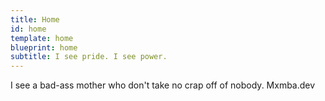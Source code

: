 ```yaml
---
title: Home
id: home
template: home
blueprint: home
subtitle: I see pride. I see power.
---
```

I see a bad-ass mother who don't take no crap off of nobody. Mxmba.dev
